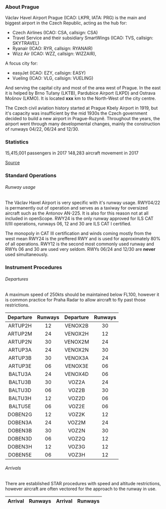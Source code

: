 ### About Prague

Václav Havel Airport Prague (ICAO: LKPR, IATA: PRG) is the main and biggest airport in the Czech Republic, acting as the hub for:
- Czech Airlines (ICAO: CSA, callsign: CSA)
- Travel Service and their subsidiary SmartWings (ICAO: TVS, callsign: SKYTRAVEL)
- Ryanair (ICAO: RYR, callsign: RYANAIR)
- Wizz Air (ICAO: WZZ, callsign: WIZZAIR),

A focus city for: 
- easyJet (ICAO: EZY, callsign: EASY)
- Vueling (ICAO: VLG, callsign: VUELING)

And serving the capital city and most of the area west of Prague. In the east it is helped by Brno Tuřany (LKTB), Pardubice Airport (LKPD) and Ostrava Mošnov (LKMO). It is located <b>xxx</b> km to the North-West of the city centre. 

The Czech civil aviation history started at Prague Kbely Airport in 1919, but it's capacity was insufficient by the mid 1930s the Czech government decided to build a new airport in Prague-Ruzyně. Throughout the years, the airport went through many developmental changes, mainly the construction of runways 04/22, 06/24 and 12/30. 

### Statistics

15,415,001 passengers in 2017
148,283 aircraft movement in 2017

[Source](https://en.wikipedia.org/wiki/V%C3%A1clav_Havel_Airport_Prague)

### Standard Operations

###### Runway usage

The Václav Havel Airport is very specific with it's runway usage. RWY04/22 is permanently out of operation and serves as a taxiway for oversized aircraft such as the Antonov AN-225. It is also for this reason not at all included in openScope. RWY24 is the only runway approved for ILS CAT II/III operations, runways 06, 12 and 30 are ILS CAT I certified. 

The monopoly in CAT III certification and winds coming mostly from the west mean RWY24 is the preffered RWY and is used for approximately 80% of all operations. RWY12 is the second most commonly used runway and RWYs 06 and 30 are used very seldom. RWYs 06/24 and 12/30 are <b>never</b> used simultaneously. 

### Instrument Procedures

###### Departures

A maximum speed of 250kts should be maintained below FL100, however it is common practice for Praha Radar to allow aircraft to fly past those restrictions.

|      Departure      |                       Runways                       |      Departure      |                       Runways                       |
|:-------------------:|:-------------------------------:|:-------------------:|:-------------------------------:|
| ARTUP2H | 12 | VENOX2B | 30 |
| ARTUP2M | 24 | VENOX2H | 12 |
| ARTUP2N | 30 | VENOX2M | 24 |
| ARTUP3A | 24 | VENOX2N | 30 |
| ARTUP3B | 30 | VENOX3A | 24 |
| ARTUP3E | 06 | VENOX3E | 06 |
| BALTU3A | 24 | VENOX4D | 06 |
| BALTU3B | 30 |  VOZ2A  | 24 |
| BALTU3D | 06 |  VOZ2B  | 30 |
| BALTU3H | 12 |  VOZ2D  | 06 |
| BALTU5E | 06 |  VOZ2E  | 06 |
| DOBEN2G | 12 |  VOZ2K  | 12 |
| DOBEN3A | 24 |  VOZ2M  | 24 |
| DOBEN3B | 30 |  VOZ2N  | 30 |
| DOBEN3D | 06 |  VOZ2Q  | 12 |
| DOBEN3H | 12 |  VOZ3G  | 12 |
| DOBEN5E | 06 |  VOZ3H  | 12 |

###### Arrivals

There are established STAR procedures with speed and altitude restrictions, however aircraft are often vectored for the approach to the runway in use. 

|      Arrival      |                       Runways                       |      Arrival      |                       Runways                       |
|:-----------------:|:-------------------------------:|:-----------------:|:-------------------------------:|
